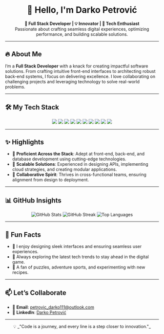 <h1 align="center">👋 Hello, I'm Darko Petrović</h1>
<p align="center">
  <strong>🚀 Full Stack Developer | 💡 Innovator | 🌟 Tech Enthusiast</strong><br>
  Passionate about crafting seamless digital experiences, optimizing performance, and building scalable solutions.
</p>

---

## 🔥 About Me  

I’m a **Full Stack Developer** with a knack for creating impactful software solutions. From crafting intuitive front-end interfaces to architecting robust back-end systems, I focus on delivering excellence. I love collaborating on challenging projects and leveraging technology to solve real-world problems.

---

## 🛠️ My Tech Stack  

<div align="center">
  <img src="https://img.shields.io/badge/-JavaScript-F7DF1E?logo=javascript&logoColor=black&style=for-the-badge" />
  <img src="https://img.shields.io/badge/-Python-3776AB?logo=python&logoColor=white&style=for-the-badge" />
  <img src="https://img.shields.io/badge/-Java-007396?logo=java&logoColor=white&style=for-the-badge" />
  <img src="https://img.shields.io/badge/-React-61DAFB?logo=react&logoColor=black&style=for-the-badge" />
  <img src="https://img.shields.io/badge/-Node.js-339933?logo=node.js&logoColor=white&style=for-the-badge" />
  <img src="https://img.shields.io/badge/-Laravel-FF2D20?logo=laravel&logoColor=white&style=for-the-badge" />
  <img src="https://img.shields.io/badge/-AWS-FF9900?logo=amazon-aws&logoColor=white&style=for-the-badge" />
  <img src="https://img.shields.io/badge/-Django-092E20?logo=django&logoColor=white&style=for-the-badge" />
  <img src="https://img.shields.io/badge/-MySQL-4479A1?logo=mysql&logoColor=white&style=for-the-badge" />
  <img src="https://img.shields.io/badge/-PostgreSQL-336791?logo=postgresql&logoColor=white&style=for-the-badge" />
</div>

---

## ✨ Highlights  

- 🔧 **Proficient Across the Stack**: Adept at front-end, back-end, and database development using cutting-edge technologies.  
- 🚀 **Scalable Solutions**: Experienced in designing APIs, implementing cloud strategies, and creating modular applications.  
- 🤝 **Collaborative Spirit**: Thrives in cross-functional teams, ensuring alignment from design to deployment.  

---

## 📊 GitHub Insights  

<div align="center">
  <img src="https://github-readme-stats.vercel.app/api?username=dark-petrovic&show_icons=true&theme=react" alt="GitHub Stats" />
  <img src="https://streak-stats.demolab.com?user=dark-petrovic&theme=react&hide_border=true" alt="GitHub Streak" />
  <img src="https://github-readme-stats.vercel.app/api/top-langs/?username=dark-petrovic&layout=compact&theme=react" alt="Top Languages" />
</div>

---

## 🌱 Fun Facts  

- 🎨 I enjoy designing sleek interfaces and ensuring seamless user experiences.  
- 🌟 Always exploring the latest tech trends to stay ahead in the digital game.  
- 🧩 A fan of puzzles, adventure sports, and experimenting with new recipes.  

---

## 📫 Let’s Collaborate  

- 📧 **Email**: [petrovic_darko111@outlook.com](mailto:petrovic_darko111@outlook.com)  
- 🔗 **LinkedIn**: [Darko Petrović](https://www.linkedin.com/in/darko-petrovi%C4%87-54a1aa307/)  

---

<p align="center">
  💡 _"Code is a journey, and every line is a step closer to innovation."_  
</p>

